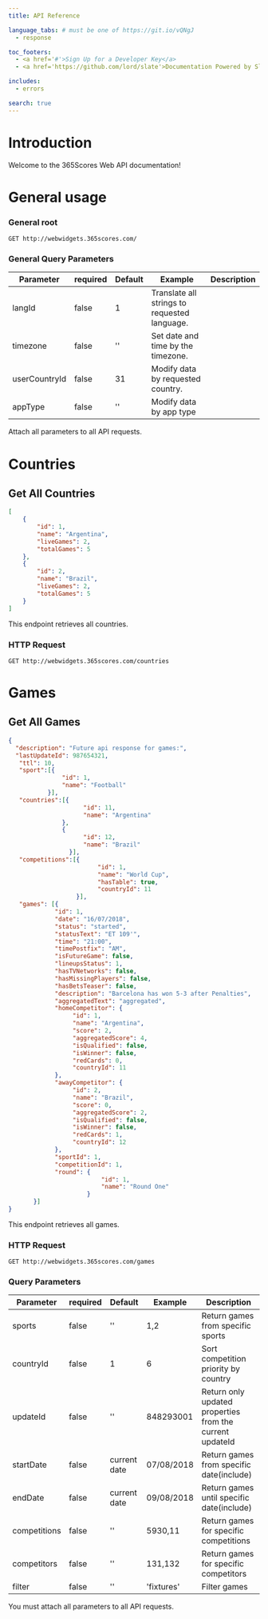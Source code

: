 ```yaml
---
title: API Reference

language_tabs: # must be one of https://git.io/vQNgJ
  - response

toc_footers:
  - <a href='#'>Sign Up for a Developer Key</a>
  - <a href='https://github.com/lord/slate'>Documentation Powered by Slate</a>

includes:
  - errors

search: true
---
```


# Introduction

Welcome to the 365Scores Web API documentation! 

# General usage

### General root

`GET http://webwidgets.365scores.com/`

### General Query Parameters

Parameter | required | Default | Example | Description
--------- | ------- | ----------- | --- |  ---------
langId | false | 1 | Translate all strings to requested language.
timezone | false | '' | Set date and time by the timezone.
userCountryId | false | 31 | Modify data by requested country.
appType | false | ''  | Modify data by app type

<aside class="notice">
Attach all parameters to all API requests.
</aside>

# Countries

## Get All Countries

```json
[
    {
        "id": 1,
        "name": "Argentina",
        "liveGames": 2,
        "totalGames": 5
    },
    {
        "id": 2,
        "name": "Brazil",
        "liveGames": 2,
        "totalGames": 5
    }
]
```

This endpoint retrieves all countries.

### HTTP Request

`GET http://webwidgets.365scores.com/countries`


# Games

## Get All Games

```json
{
  "description": "Future api response for games:",
  "lastUpdateId": 987654321,
   "ttl": 10,
   "sport":[{
               "id": 1,
               "name": "Football"
           }],
   "countries":[{
                     "id": 11,
                     "name": "Argentina"
               },
               {
                     "id": 12,
                     "name": "Brazil"
                 }],
   "competitions":[{
                         "id": 1,
                         "name": "World Cup",
                         "hasTable": true,
                         "countryId": 11
                   }],
   "games": [{
             "id": 1,
             "date": "16/07/2018", 
             "status": "started",
             "statusText": "ET 109'",
             "time": "21:00",
             "timePostfix": "AM",
             "isFutureGame": false,
             "lineupsStatus": 1,
             "hasTVNetworks": false,
             "hasMissingPlayers": false,
             "hasBetsTeaser": false,
             "description": "Barcelona has won 5-3 after Penalties",
             "aggregatedText": "aggregated",
             "homeCompetitor": {
                  "id": 1,
                  "name": "Argentina",
                  "score": 2,
                  "aggregatedScore": 4,
                  "isQualified": false,
                  "isWinner": false,
                  "redCards": 0,
                  "countryId": 11
             },
             "awayCompetitor": {
                  "id": 2,
                  "name": "Brazil",
                  "score": 0,
                  "aggregatedScore": 2,
                  "isQualified": false,
                  "isWinner": false,
                  "redCards": 1,
                  "countryId": 12
             },
             "sportId": 1,
             "competitionId": 1,
             "round": {
                          "id": 1,
                          "name": "Round One"
                      }
       }]
}
```

This endpoint retrieves all games.

### HTTP Request

`GET http://webwidgets.365scores.com/games`

### Query Parameters

Parameter | required | Default | Example | Description
--------- | ------- | ----------- | --- | ---------
sports | false | '' | 1,2 | Return games from specific sports
countryId | false | 1 | 6 | Sort competition priority by country
updateId | false | '' | 848293001 | Return only updated properties from the current updateId 
startDate | false |  current date  | 07/08/2018 | Return games from specific date(include)
endDate | false |  current date | 09/08/2018 | Return games until specific date(include)
competitions | false | '' | 5930,11 | Return games for specific competitions
competitors | false | '' | 131,132 | Return games for specific competitors
filter | false | '' | 'fixtures' | Filter games


<aside class="notice">
You must attach all parameters to all API requests.
</aside>

